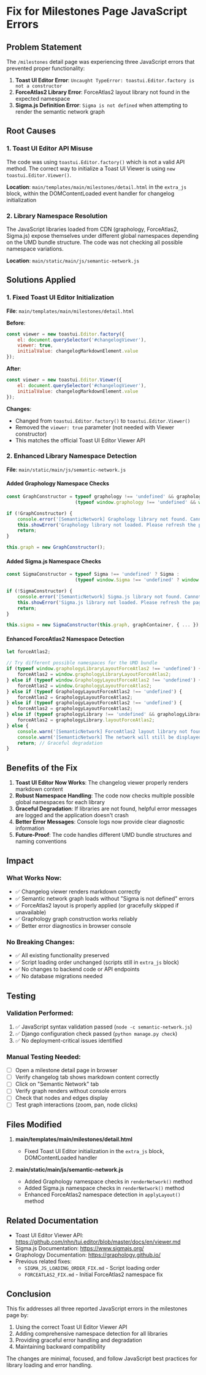 # Fix for Milestones Page JavaScript Errors

## Problem Statement

The `/milestones` detail page was experiencing three JavaScript errors that prevented proper functionality:

1. **Toast UI Editor Error**: `Uncaught TypeError: toastui.Editor.factory is not a constructor`
2. **ForceAtlas2 Library Error**: ForceAtlas2 layout library not found in the expected namespace
3. **Sigma.js Definition Error**: `Sigma is not defined` when attempting to render the semantic network graph

## Root Causes

### 1. Toast UI Editor API Misuse
The code was using `toastui.Editor.factory()` which is not a valid API method. The correct way to initialize a Toast UI Viewer is using `new toastui.Editor.Viewer()`.

**Location**: `main/templates/main/milestones/detail.html` in the `extra_js` block, within the DOMContentLoaded event handler for changelog initialization

### 2. Library Namespace Resolution
The JavaScript libraries loaded from CDN (graphology, ForceAtlas2, Sigma.js) expose themselves under different global namespaces depending on the UMD bundle structure. The code was not checking all possible namespace variations.

**Location**: `main/static/main/js/semantic-network.js`

## Solutions Applied

### 1. Fixed Toast UI Editor Initialization

**File**: `main/templates/main/milestones/detail.html`

**Before**:
```javascript
const viewer = new toastui.Editor.factory({
    el: document.querySelector('#changelogViewer'),
    viewer: true,
    initialValue: changelogMarkdownElement.value
});
```

**After**:
```javascript
const viewer = new toastui.Editor.Viewer({
    el: document.querySelector('#changelogViewer'),
    initialValue: changelogMarkdownElement.value
});
```

**Changes**:
- Changed from `toastui.Editor.factory()` to `toastui.Editor.Viewer()`
- Removed the `viewer: true` parameter (not needed with Viewer constructor)
- This matches the official Toast UI Editor Viewer API

### 2. Enhanced Library Namespace Detection

**File**: `main/static/main/js/semantic-network.js`

#### Added Graphology Namespace Checks
```javascript
const GraphConstructor = typeof graphology !== 'undefined' && graphology.Graph ? graphology.Graph :
                         (typeof window.graphology !== 'undefined' && window.graphology.Graph ? window.graphology.Graph : null);

if (!GraphConstructor) {
    console.error('[SemanticNetwork] Graphology library not found. Cannot create graph.');
    this.showError('Graphology library not loaded. Please refresh the page.');
    return;
}

this.graph = new GraphConstructor();
```

#### Added Sigma.js Namespace Checks
```javascript
const SigmaConstructor = typeof Sigma !== 'undefined' ? Sigma : 
                         (typeof window.Sigma !== 'undefined' ? window.Sigma : null);

if (!SigmaConstructor) {
    console.error('[SemanticNetwork] Sigma.js library not found. Cannot render graph.');
    this.showError('Sigma.js library not loaded. Please refresh the page.');
    return;
}

this.sigma = new SigmaConstructor(this.graph, graphContainer, { ... });
```

#### Enhanced ForceAtlas2 Namespace Detection
```javascript
let forceAtlas2;

// Try different possible namespaces for the UMD bundle
if (typeof window.graphologyLibraryLayoutForceAtlas2 !== 'undefined') {
    forceAtlas2 = window.graphologyLibraryLayoutForceAtlas2;
} else if (typeof window.GraphologyLayoutForceAtlas2 !== 'undefined') {
    forceAtlas2 = window.GraphologyLayoutForceAtlas2;
} else if (typeof GraphologyLayoutForceAtlas2 !== 'undefined') {
    forceAtlas2 = GraphologyLayoutForceAtlas2;
} else if (typeof graphologyLayoutForceAtlas2 !== 'undefined') {
    forceAtlas2 = graphologyLayoutForceAtlas2;
} else if (typeof graphologyLibrary !== 'undefined' && graphologyLibrary.layoutForceAtlas2) {
    forceAtlas2 = graphologyLibrary.layoutForceAtlas2;
} else {
    console.warn('[SemanticNetwork] ForceAtlas2 layout library not found. Skipping layout optimization.');
    console.warn('[SemanticNetwork] The network will still be displayed, but without force-directed layout.');
    return; // Graceful degradation
}
```

## Benefits of the Fix

1. **Toast UI Editor Now Works**: The changelog viewer properly renders markdown content
2. **Robust Namespace Handling**: The code now checks multiple possible global namespaces for each library
3. **Graceful Degradation**: If libraries are not found, helpful error messages are logged and the application doesn't crash
4. **Better Error Messages**: Console logs now provide clear diagnostic information
5. **Future-Proof**: The code handles different UMD bundle structures and naming conventions

## Impact

### What Works Now:
- ✅ Changelog viewer renders markdown correctly
- ✅ Semantic network graph loads without "Sigma is not defined" errors
- ✅ ForceAtlas2 layout is properly applied (or gracefully skipped if unavailable)
- ✅ Graphology graph construction works reliably
- ✅ Better error diagnostics in browser console

### No Breaking Changes:
- ✅ All existing functionality preserved
- ✅ Script loading order unchanged (scripts still in `extra_js` block)
- ✅ No changes to backend code or API endpoints
- ✅ No database migrations needed

## Testing

### Validation Performed:
1. ✅ JavaScript syntax validation passed (`node -c semantic-network.js`)
2. ✅ Django configuration check passed (`python manage.py check`)
3. ✅ No deployment-critical issues identified

### Manual Testing Needed:
- [ ] Open a milestone detail page in browser
- [ ] Verify changelog tab shows markdown content correctly
- [ ] Click on "Semantic Network" tab
- [ ] Verify graph renders without console errors
- [ ] Check that nodes and edges display
- [ ] Test graph interactions (zoom, pan, node clicks)

## Files Modified

1. **main/templates/main/milestones/detail.html**
   - Fixed Toast UI Editor initialization in the `extra_js` block, DOMContentLoaded handler

2. **main/static/main/js/semantic-network.js**
   - Added Graphology namespace checks in `renderNetwork()` method
   - Added Sigma.js namespace checks in `renderNetwork()` method
   - Enhanced ForceAtlas2 namespace detection in `applyLayout()` method

## Related Documentation

- Toast UI Editor Viewer API: https://github.com/nhn/tui.editor/blob/master/docs/en/viewer.md
- Sigma.js Documentation: https://www.sigmajs.org/
- Graphology Documentation: https://graphology.github.io/
- Previous related fixes:
  - `SIGMA_JS_LOADING_ORDER_FIX.md` - Script loading order
  - `FORCEATLAS2_FIX.md` - Initial ForceAtlas2 namespace fix

## Conclusion

This fix addresses all three reported JavaScript errors in the milestones page by:
1. Using the correct Toast UI Editor Viewer API
2. Adding comprehensive namespace detection for all libraries
3. Providing graceful error handling and degradation
4. Maintaining backward compatibility

The changes are minimal, focused, and follow JavaScript best practices for library loading and error handling.
